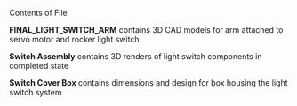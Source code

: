 Contents of File

**FINAL_LIGHT_SWITCH_ARM** contains 3D CAD models for arm attached to servo motor and rocker light switch 

**Switch Assembly** contains 3D renders of light switch components in completed state 

**Switch Cover Box** contains dimensions and design for box housing the light switch system 
